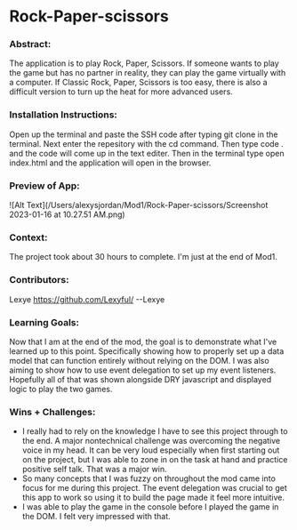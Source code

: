 # Rock-Paper-scissors
### Abstract:
[//]: <> (Briefly describe what you built and its features. What problem is the app solving? How does this application solve that problem?)
The application is to play Rock, Paper, Scissors. If someone wants to play the game but has no partner in reality, they can play the game virtually with a computer. If Classic Rock, Paper, Scissors is too easy, there is also a difficult version to turn up the heat for more advanced users.

### Installation Instructions:
[//]: <> (What steps does a person have to take to get your app cloned down and running?)
Open up the terminal and paste the SSH code after typing git clone in the terminal. Next enter the repesitory with the cd command. Then type code . and the code will come up in the text editer. Then in the terminal type open index.html and the application will open in the browser.

### Preview of App:
[//]: <> (Provide ONE gif or screenshot of your application - choose the "coolest" piece of functionality to show off.)
![Alt Text](/Users/alexysjordan/Mod1/Rock-Paper-scissors/Screenshot 2023-01-16 at 10.27.51 AM.png)

### Context:
[//]: <> (Give some context for the project here. How long did you have to work on it? How far into the Turing program are you?) 
The project took about 30 hours to complete. I'm just at the end of Mod1.
### Contributors:
[//]: <> (Who worked on this application? Link to their GitHubs.)
Lexye https://github.com/Lexyful/ --Lexye


### Learning Goals:
[//]: <> (What were the learning goals of this project? What tech did you work with?)
Now that I am at the end of the mod, the goal is to demonstrate what I've learned up to this point. Specifically showing how to properly set up a data model that can function entirely without relying on the DOM. I was also aiming to show how to use event delegation to set up my event listeners. Hopefully all of that was shown alongside DRY javascript and displayed logic to play the two games.



### Wins + Challenges:
[//]: <> (What are 2-3 wins you have from this project? What were some challenges you faced - and how did you get over them?)
- I really had to rely on the knowledge I have to see this project through to the end. A major nontechnical challenge was overcoming the negative voice in my head. It can be very loud especially when first starting out on the project, but I was able to zone in on the task at hand and practice positive self talk. That was a major win.
- So many concepts that I was fuzzy on throughout the mod came into focus for me during this project. The event delegation was crucial to get this app to work so using it to build the page made it feel more intuitive. 
- I was able to play the game in the console before I played the game in the DOM. I felt very impressed with that.

